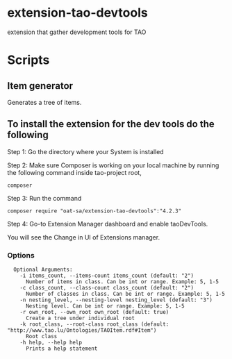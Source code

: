 extension-tao-devtools
======================

extension that gather development tools for TAO

# Scripts
## Item generator

Generates a tree of items. 

## To install the extension for the dev tools do the following 

Step 1:
Go the directory where your System is installed

Step 2:
Make sure Composer is working on your local machine by running the following command inside tao-project root,
```
composer 
```
Step 3:
Run the command
```
composer require "oat-sa/extension-tao-devtools":"4.2.3"
```
Step 4:
Go-to Extension Manager dashboard and enable taoDevTools.

You will see the Change in UI of Extensions manager.

### Options
```
  Optional Arguments:
    -i items_count, --items-count items_count (default: "2")
      Number of items in class. Can be int or range. Example: 5, 1-5
    -c class_count, --class-count class_count (default: "2")
      Number of classes in class. Can be int or range. Example: 5, 1-5
    -n nesting_level, --nesting-level nesting_level (default: "3")
      Nesting level. Can be int or range. Example: 5, 1-5
    -r own_root, --own_root own_root (default: true)
      Create a tree under individual root
    -k root_class, --root-class root_class (default: "http://www.tao.lu/Ontologies/TAOItem.rdf#Item")
      Root class
    -h help, --help help
      Prints a help statement
```
